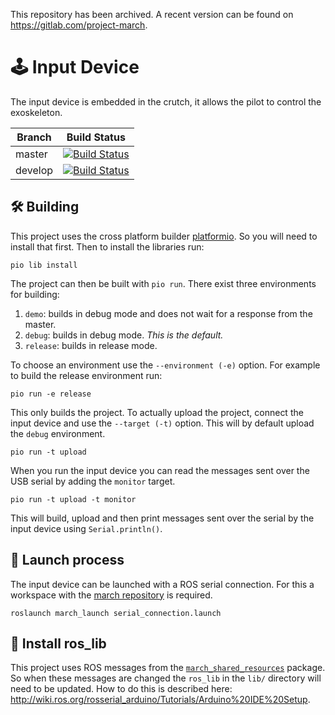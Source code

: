 This repository has been archived. A recent version can be found on https://gitlab.com/project-march.

# 🕹️ Input Device
The input device is embedded in the crutch, it allows the pilot to control the exoskeleton.

| Branch | Build Status |
| ------ |:------------:|
| master | [![Build Status](https://api.travis-ci.com/project-march/input-device.svg?branch=master)](https://travis-ci.com/project-march/input-device) |
| develop | [![Build Status](https://api.travis-ci.com/project-march/input-device.svg?branch=develop)](https://travis-ci.com/project-march/input-device) |

## 🛠️ Building
This project uses the cross platform builder [platformio](https://docs.platformio.org/en/latest/what-is-platformio.html).
So you will need to install that first.
Then to install the libraries run:

    pio lib install

The project can then be built with `pio run`.
There exist three environments for building:

1. `demo`: builds in debug mode and does not wait for a response from the
   master.
2. `debug`: builds in debug mode. _This is the default._
2. `release`: builds in release mode.

To choose an environment use the `--environment (-e)` option. For example to
build the release environment run:

    pio run -e release

This only builds the project. To actually upload the project, connect the
input device and use the `--target (-t)` option. This will by default upload
the `debug` environment.

    pio run -t upload

When you run the input device you can read the messages sent over the
USB serial by adding the `monitor` target.

    pio run -t upload -t monitor

This will build, upload and then print messages sent over the serial
by the input device using `Serial.println()`.

## 🚀 Launch process
The input device can be launched with a ROS serial connection.
For this a workspace with the [march repository](https://github.com/project-march/march)
is required.

    roslaunch march_launch serial_connection.launch

## 🤖 Install ros_lib
This project uses ROS messages from the [`march_shared_resources`](https://github.com/project-march/march/tree/develop/march_shared_resources) package.
So when these messages are changed the `ros_lib` in the `lib/` directory will need to be updated. How to do this is described here: <http://wiki.ros.org/rosserial_arduino/Tutorials/Arduino%20IDE%20Setup>.

